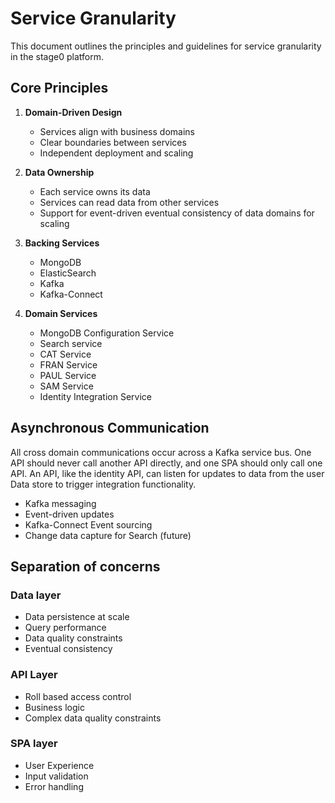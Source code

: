 # Service Granularity

This document outlines the principles and guidelines for service granularity in the stage0 platform.

## Core Principles

1. **Domain-Driven Design**
   - Services align with business domains
   - Clear boundaries between services
   - Independent deployment and scaling

2. **Data Ownership**
   - Each service owns its data
   - Services can read data from other services
   - Support for event-driven eventual consistency of data domains for scaling

3. **Backing Services**
   - MongoDB 
   - ElasticSearch
   - Kafka
   - Kafka-Connect

4. **Domain Services**
   - MongoDB Configuration Service
   - Search service 
   - CAT Service 
   - FRAN Service
   - PAUL Service
   - SAM Service 
   - Identity Integration Service

## Asynchronous Communication
All cross domain communications occur across a Kafka service bus. One API should never call another API directly, and one SPA should only call one API. An API, like the identity API, can listen for updates to data from the user Data store to trigger integration functionality. 
- Kafka messaging
- Event-driven updates
- Kafka-Connect Event sourcing
- Change data capture for Search (future)

## Separation of concerns

### Data layer
- Data persistence at scale
- Query performance
- Data quality constraints
- Eventual consistency

### API Layer
- Roll based access control
- Business logic
- Complex data quality constraints

### SPA layer
- User Experience
- Input validation 
- Error handling
